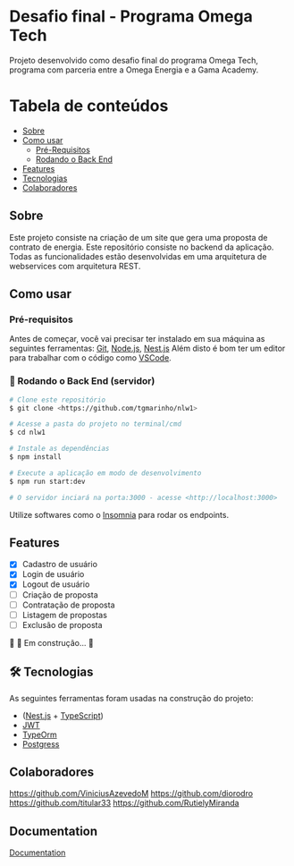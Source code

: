 
# Desafio final - Programa Omega Tech

Projeto desenvolvido como desafio final do programa Omega Tech, programa com parceria entre a Omega Energia e a Gama Academy.

Tabela de conteúdos
=================

   * [Sobre](#Sobre)
   * [Como usar](#como-usar)
      * [Pré-Requisitos](###pre-requisitos)
      * [Rodando o Back End](###Back-End)
   * [Features](#Features)
   * [Tecnologias](#tecnologias)
   * [Colaboradores](#colaboradores)

## Sobre
   Este projeto consiste na criação de um site que gera uma proposta de contrato de energia. Este repositório consiste no backend da aplicação. Todas as
funcionalidades estão desenvolvidas em uma arquitetura de webservices com
arquitetura REST.

## Como usar

### Pré-requisitos

Antes de começar, você vai precisar ter instalado em sua máquina as seguintes ferramentas:
[Git](https://git-scm.com), [Node.js](https://nodejs.org/en/), [Nest.js](https://nestjs.com/) 
Além disto é bom ter um editor para trabalhar com o código como [VSCode](https://code.visualstudio.com/).

### 🎲 Rodando o Back End (servidor)

```bash
# Clone este repositório
$ git clone <https://github.com/tgmarinho/nlw1>

# Acesse a pasta do projeto no terminal/cmd
$ cd nlw1

# Instale as dependências
$ npm install

# Execute a aplicação em modo de desenvolvimento
$ npm run start:dev

# O servidor inciará na porta:3000 - acesse <http://localhost:3000>
```

Utilize softwares como o [Insomnia](https://insomnia.rest/download) para rodar os endpoints.

## Features

- [x] Cadastro de usuário
- [x] Login de usuário
- [x] Logout de usuário
- [ ] Criação de proposta
- [ ] Contratação de proposta
- [ ] Listagem de propostas
- [ ] Exclusão de proposta

🚧  🚀 Em construção...  🚧

## 🛠 Tecnologias

As seguintes ferramentas foram usadas na construção do projeto:

- ([Nest.js](https://nestjs.com/) + [TypeScript](https://www.typescriptlang.org/)) 
- [JWT](https://jwt.io/)
- [TypeOrm](https://typeorm.io/#/)
- [Postgress](https://www.postgresql.org/)


## Colaboradores

https://github.com/ViniciusAzevedoM
https://github.com/diorodro
https://github.com/titular33
https://github.com/RutielyMiranda
## Documentation

[Documentation](https://linktodocumentation)

  